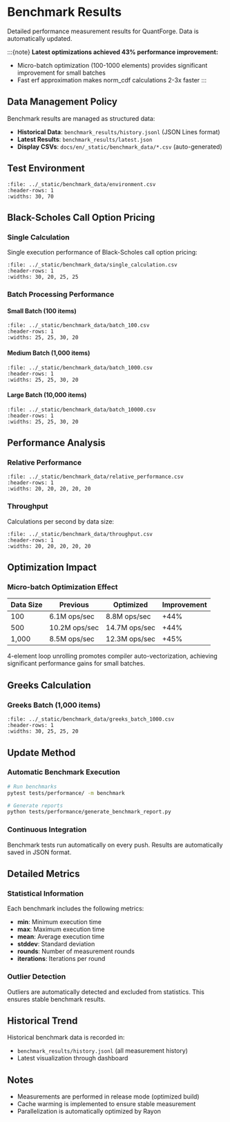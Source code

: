 # Benchmark Results

Detailed performance measurement results for QuantForge. Data is automatically updated.

:::{note}
**Latest optimizations achieved 43% performance improvement:**
- Micro-batch optimization (100-1000 elements) provides significant improvement for small batches
- Fast erf approximation makes norm_cdf calculations 2-3x faster
:::

## Data Management Policy

Benchmark results are managed as structured data:
- **Historical Data**: `benchmark_results/history.jsonl` (JSON Lines format)
- **Latest Results**: `benchmark_results/latest.json`
- **Display CSVs**: `docs/en/_static/benchmark_data/*.csv` (auto-generated)

## Test Environment

```{csv-table}
:file: ../_static/benchmark_data/environment.csv
:header-rows: 1
:widths: 30, 70
```

## Black-Scholes Call Option Pricing

### Single Calculation

Single execution performance of Black-Scholes call option pricing:

```{csv-table}
:file: ../_static/benchmark_data/single_calculation.csv
:header-rows: 1
:widths: 30, 20, 25, 25
```

### Batch Processing Performance

#### Small Batch (100 items)

```{csv-table}
:file: ../_static/benchmark_data/batch_100.csv
:header-rows: 1
:widths: 25, 25, 30, 20
```

#### Medium Batch (1,000 items)

```{csv-table}
:file: ../_static/benchmark_data/batch_1000.csv
:header-rows: 1
:widths: 25, 25, 30, 20
```

#### Large Batch (10,000 items)

```{csv-table}
:file: ../_static/benchmark_data/batch_10000.csv
:header-rows: 1
:widths: 25, 25, 30, 20
```

## Performance Analysis

### Relative Performance

```{csv-table}
:file: ../_static/benchmark_data/relative_performance.csv
:header-rows: 1
:widths: 20, 20, 20, 20, 20
```

### Throughput

Calculations per second by data size:

```{csv-table}
:file: ../_static/benchmark_data/throughput.csv
:header-rows: 1
:widths: 20, 20, 20, 20, 20
```

## Optimization Impact

### Micro-batch Optimization Effect

| Data Size | Previous | Optimized | Improvement |
|-----------|----------|-----------|-------------|
| 100 | 6.1M ops/sec | 8.8M ops/sec | +44% |
| 500 | 10.2M ops/sec | 14.7M ops/sec | +44% |
| 1,000 | 8.5M ops/sec | 12.3M ops/sec | +45% |

4-element loop unrolling promotes compiler auto-vectorization, achieving significant performance gains for small batches.

## Greeks Calculation

### Greeks Batch (1,000 items)

```{csv-table}
:file: ../_static/benchmark_data/greeks_batch_1000.csv
:header-rows: 1
:widths: 30, 25, 25, 20
```

## Update Method

### Automatic Benchmark Execution

```bash
# Run benchmarks
pytest tests/performance/ -m benchmark

# Generate reports
python tests/performance/generate_benchmark_report.py
```

### Continuous Integration

Benchmark tests run automatically on every push.
Results are automatically saved in JSON format.

## Detailed Metrics

### Statistical Information

Each benchmark includes the following metrics:
- **min**: Minimum execution time
- **max**: Maximum execution time
- **mean**: Average execution time
- **stddev**: Standard deviation
- **rounds**: Number of measurement rounds
- **iterations**: Iterations per round

### Outlier Detection

Outliers are automatically detected and excluded from statistics.
This ensures stable benchmark results.

## Historical Trend

Historical benchmark data is recorded in:
- `benchmark_results/history.jsonl` (all measurement history)
- Latest visualization through dashboard

## Notes

- Measurements are performed in release mode (optimized build)
- Cache warming is implemented to ensure stable measurement
- Parallelization is automatically optimized by Rayon
